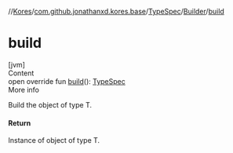 //[Kores](../../../index.md)/[com.github.jonathanxd.kores.base](../../index.md)/[TypeSpec](../index.md)/[Builder](index.md)/[build](build.md)



# build  
[jvm]  
Content  
open override fun [build](build.md)(): [TypeSpec](../index.md)  
More info  


Build the object of type T.



#### Return  


Instance of object of type T.

  



